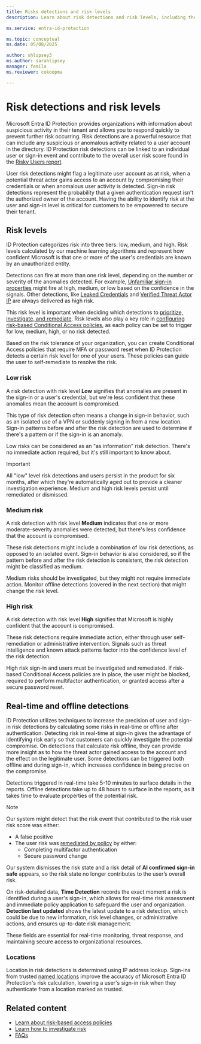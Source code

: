```yaml
---
title: Risks detections and risk levels
description: Learn about risk detections and risk levels, including the difference between real-time and offline detections. 

ms.service: entra-id-protection

ms.topic: conceptual
ms.date: 05/08/2025

author: shlipsey3
ms.author: sarahlipsey
manager: femila
ms.reviewer: cokoopma

---
```


# Risk detections and risk levels

Microsoft Entra ID Protection provides organizations with information about suspicious activity in their tenant and allows you to respond quickly to prevent further risk occurring. Risk detections are a powerful resource that can include any suspicious or anomalous activity related to a user account in the directory. ID Protection risk detections can be linked to an individual user or sign-in event and contribute to the overall user risk score found in the [Risky Users report](howto-identity-protection-investigate-risk.md#risky-users-report). 

User risk detections might flag a legitimate user account as at risk, when a potential threat actor gains access to an account by compromising their credentials or when anomalous user activity is detected. Sign-in risk detections represent the probability that a given authentication request isn't the authorized owner of the account. Having the ability to identify risk at the user and sign-in level is critical for customers to be empowered to secure their tenant.

## Risk levels

ID Protection categorizes risk into three tiers: low, medium, and high. Risk levels calculated by our machine learning algorithms and represent how confident Microsoft is that one or more of the user's credentials are known by an unauthorized entity.

Detections can fire at more than one risk level, depending on the number or severity of the anomalies detected. For example, [Unfamiliar sign-in properties](reference-risk-event-types.md#unfamiliar-sign-in-properties) might fire at high, medium, or low based on the confidence in the signals. Other detections, like [Leaked Credentials](reference-risk-event-types.md#leaked-credentials) and [Verified Threat Actor IP](reference-risk-event-types.md#verified-threat-actor-ip) are always delivered as high risk. 

This risk level is important when deciding which detections to [prioritize, investigate, and remediate](howto-identity-protection-investigate-risk.md#investigation-and-risk-remediation-framework). Risk levels also play a key role in [configuring risk-based Conditional Access policies](howto-identity-protection-configure-risk-policies.md#choosing-acceptable-risk-levels), as each policy can be set to trigger for low, medium, high, or no risk detected.

Based on the risk tolerance of your organization, you can create Conditional Access policies that require MFA or password reset when ID Protection detects a certain risk level for one of your users. These policies can guide the user to self-remediate to resolve the risk.

### Low risk

A risk detection with risk level **Low** signifies that anomalies are present in the sign-in or a user's credential, but we're less confident that these anomalies mean the account is compromised.

This type of risk detection often means a change in sign-in behavior, such as an isolated use of a VPN or suddenly signing in from a new location. Sign-in patterns before and after the risk detection are used to determine if there's a pattern or if the sign-in is an anomaly.

Low risks can be considered as an "as information" risk detection. There's no immediate action required, but it's still important to know about.

> [!IMPORTANT] 
> All "low" level risk detections and users persist in the product for six months, after which they're  automatically aged out to provide a cleaner investigation experience. Medium and high risk levels persist until remediated or dismissed.

### Medium risk

A risk detection with risk level **Medium** indicates that one or more moderate-severity anomalies were detected, but there's less confidence that the account is compromised.

These risk detections might include a combination of low risk detections, as opposed to an isolated event. Sign-in behavior is also considered, so if the pattern before and after the risk detection is consistent, the risk detection might be classified as medium.

Medium risks should be investigated, but they might not require immediate action. Monitor offline detections (covered in the next section) that might change the risk level.

### High risk

A risk detection with risk level **High** signifies that Microsoft is highly confident that the account is compromised. 

These risk detections require immediate action, either through user self-remediation or administrative intervention. Signals such as threat intelligence and known attack patterns factor into the confidence level of the risk detection.

High risk sign-in and users must be investigated and remediated. If risk-based Conditional Access policies are in place, the user might be blocked, required to perform multifactor authentication, or granted access after a secure password reset. 

## Real-time and offline detections

ID Protection utilizes techniques to increase the precision of user and sign-in risk detections by calculating some risks in real-time or offline after authentication. Detecting risk in real-time at sign-in gives the advantage of identifying risk early so that customers can quickly investigate the potential compromise. On detections that calculate risk offline, they can provide more insight as to how the threat actor gained access to the account and the effect on the legitimate user. Some detections can be triggered both offline and during sign-in, which increases confidence in being precise on the compromise. 

Detections triggered in real-time take 5-10 minutes to surface details in the reports. Offline detections take up to 48 hours to surface in the reports, as it takes time to evaluate properties of the potential risk. 

> [!NOTE]
> Our system might detect that the risk event that contributed to the risk user risk score was either: 
> 
> - A false positive
> - The user risk was [remediated by policy](howto-identity-protection-remediate-unblock.md) by either: 
>    - Completing multifactor authentication
>    - Secure password change
> 
> Our system dismisses the risk state and a risk detail of **AI confirmed sign-in safe** appears, so the risk state no longer contributes to the user’s overall risk.

On risk-detailed data, **Time Detection** records the exact moment a risk is identified during a user's sign-in, which allows for real-time risk assessment and immediate policy application to safeguard the user and organization. **Detection last updated** shows the latest update to a risk detection, which could be due to new information, risk level changes, or administrative actions, and ensures up-to-date risk management.

These fields are essential for real-time monitoring, threat response, and maintaining secure access to organizational resources.

### Locations 

Location in risk detections is determined using IP address lookup. Sign-ins from trusted [named locations](../identity/conditional-access/location-condition.md#trusted-locations) improve the accuracy of Microsoft Entra ID Protection's risk calculation, lowering a user's sign-in risk when they authenticate from a location marked as trusted.

## Related content

- [Learn about risk-based access policies](concept-identity-protection-policies.md)
- [Learn how to investigate risk](howto-identity-protection-investigate-risk.md)
- [FAQs](id-protection-faq.yml)